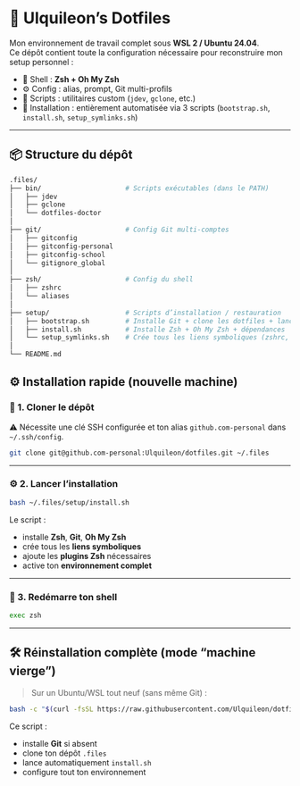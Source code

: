 # 🧩 Ulquileon’s Dotfiles

Mon environnement de travail complet sous **WSL 2 / Ubuntu 24.04**.  
Ce dépôt contient toute la configuration nécessaire pour reconstruire mon setup personnel :

- 🐚 Shell : **Zsh + Oh My Zsh**
- ⚙️ Config : alias, prompt, Git multi-profils
- 🧰 Scripts : utilitaires custom (`jdev`, `gclone`, etc.)
- 🚀 Installation : entièrement automatisée via 3 scripts (`bootstrap.sh`, `install.sh`, `setup_symlinks.sh`)

---

## 📦 Structure du dépôt

```bash
.files/
├── bin/                     # Scripts exécutables (dans le PATH)
│   ├── jdev
│   ├── gclone
│   └── dotfiles-doctor
│
├── git/                     # Config Git multi-comptes
│   ├── gitconfig
│   ├── gitconfig-personal
│   ├── gitconfig-school
│   └── gitignore_global
│
├── zsh/                     # Config du shell
│   ├── zshrc
│   └── aliases
│
├── setup/                   # Scripts d’installation / restauration
│   ├── bootstrap.sh         # Installe Git + clone les dotfiles + lance install.sh
│   ├── install.sh           # Installe Zsh + Oh My Zsh + dépendances
│   └── setup_symlinks.sh    # Crée tous les liens symboliques (zshrc, aliases, bin, etc.)
│
└── README.md
```

## ⚙️ Installation rapide (nouvelle machine)

### 🧩 1. Cloner le dépôt

⚠️ Nécessite une clé SSH configurée et ton alias `github.com-personal` dans `~/.ssh/config`.

```bash
git clone git@github.com-personal:Ulquileon/dotfiles.git ~/.files
```

---

### ⚙️ 2. Lancer l’installation

```bash
bash ~/.files/setup/install.sh
```

Le script :
- installe **Zsh**, **Git**, **Oh My Zsh**
- crée tous les **liens symboliques**
- ajoute les **plugins Zsh** nécessaires
- active ton **environnement complet**

---

### 🚀 3. Redémarre ton shell

```bash
exec zsh
```

---

## 🛠️ Réinstallation complète (mode “machine vierge”)

> Sur un Ubuntu/WSL tout neuf (sans même Git) :

```bash
bash -c "$(curl -fsSL https://raw.githubusercontent.com/Ulquileon/dotfiles/main/setup/bootstrap.sh)"
```

Ce script :
- installe **Git** si absent
- clone ton dépôt `.files`
- lance automatiquement `install.sh`
- configure tout ton environnement
